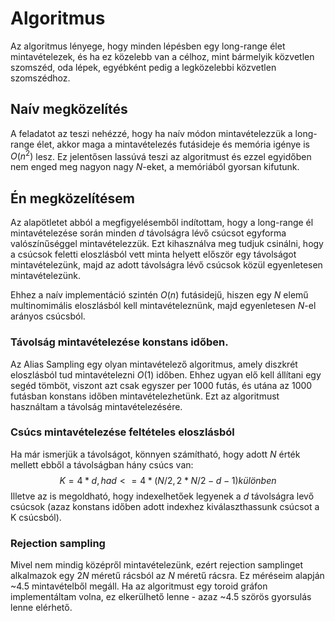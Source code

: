 # Algoritmus
Az algoritmus lényege, hogy minden lépésben egy long-range élet mintavételezek, és ha ez közelebb van a célhoz, mint bármelyik közvetlen szomszéd, oda lépek, egyébként pedig a legközelebbi közvetlen szomszédhoz.

## Naív megközelítés
A feladatot az teszi nehézzé, hogy ha naív módon mintavételezzük a long-range élet, akkor maga a mintavételezés futásideje és memória igénye is $O(n^2)$ lesz. Ez jelentősen lassúvá teszi az algoritmust és ezzel egyidőben nem enged meg nagyon nagy $N$-eket, a memóriából gyorsan kifutunk.

## Én megközelítésem
Az alapötletet abból a megfigyelésemből indítottam, hogy a long-range él mintavételezése során minden $d$ távolságra lévő csúcsot egyforma valószínűséggel mintavételezzük. Ezt kihasználva meg tudjuk csinálni, hogy a csúcsok feletti eloszlásból vett minta helyett először egy távolságot mintavételezünk, majd az adott távolságra lévő csúcsok közül egyenletesen mintavételezünk.

Ehhez a naív implementáció szintén $O(n)$ futásidejű, hiszen egy $N$ elemű multinomimális eloszlásból kell mintavételeznünk, majd egyenletesen $N$-el arányos csúcsból.

### Távolság mintavételezése konstans időben.
Az Alias Sampling egy olyan mintavételező algoritmus, amely diszkrét eloszlásból tud mintavételezni $O(1)$ időben. Ehhez ugyan elő kell állítani egy segéd tömböt, viszont azt csak egyszer per 1000 futás, és utána az 1000 futásban konstans időben mintavételezhetünk. Ezt az algoritmust használtam a távolság mintavételezésére.

### Csúcs mintavételezése feltételes eloszlásból
Ha már ismerjük a távolságot, könnyen számítható, hogy adott $N$ érték mellett ebből a távolságban hány csúcs van:
$$K = 4*d, ha d <= 4*(N/2, 2*N/2 - d-1) különben$$
Illetve az is megoldható, hogy indexelhetőek legyenek a $d$ távolságra levő csúcsok (azaz konstans időben adott indexhez kiválaszthassunk csúcsot a K csúcsból).

### Rejection sampling
Mivel nem mindig középről mintavételezünk, ezért rejection samplinget alkalmazok egy $2N$ méretű rácsból az $N$ méretű rácsra. Ez méréseim alapján ~4.5 mintavételből megáll. Ha az algoritmust egy toroid gráfon implementáltam volna, ez elkerülhető lenne - azaz ~4.5 szörös gyorsulás lenne elérhető.
